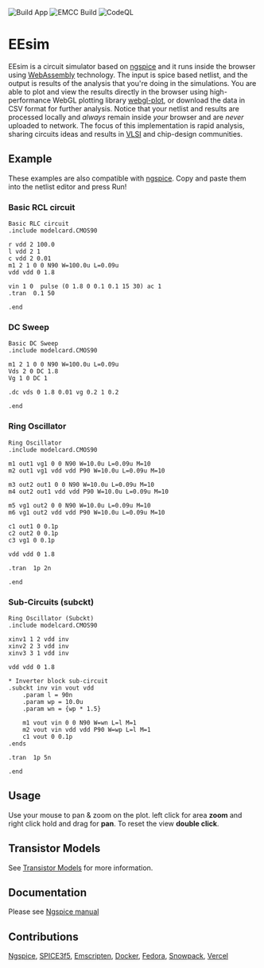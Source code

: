 ![Build App](https://github.com/danchitnis/EEsim/workflows/Build%20App/badge.svg) ![EMCC Build](https://github.com/danchitnis/EEsim/workflows/EEsim%20EMCC%20Build/badge.svg) ![CodeQL](https://github.com/danchitnis/EEsim/workflows/CodeQL/badge.svg)

# EEsim

EEsim is a circuit simulator based on [ngspice](https://sourceforge.net/p/ngspice/ngspice/) and it runs inside the browser using [WebAssembly](https://webassembly.org/) technology. The input is spice based netlist, and the output is results of the analysis that you're doing in the simulations. You are able to plot and view the results directly in the browser using high-performance WebGL plotting library [webgl-plot](https://github.com/danchitnis/webgl-plot), or download the data in CSV format for further analysis. Notice that your netlist and results are processed locally and _always_ remain inside _your_ browser and are _never_ uploaded to network. The focus of this implementation is rapid analysis, sharing circuits ideas and results in [VLSI](https://en.wikipedia.org/wiki/Very_Large_Scale_Integration) and chip-design communities.

## Example

These examples are also compatible with [ngspice](https://sourceforge.net/p/ngspice/ngspice/). Copy and paste them into the netlist editor and press Run!

### Basic RCL circuit

```plaintext
Basic RLC circuit
.include modelcard.CMOS90

r vdd 2 100.0
l vdd 2 1
c vdd 2 0.01
m1 2 1 0 0 N90 W=100.0u L=0.09u
vdd vdd 0 1.8

vin 1 0  pulse (0 1.8 0 0.1 0.1 15 30) ac 1
.tran  0.1 50

.end
```

### DC Sweep

```plaintext
Basic DC Sweep
.include modelcard.CMOS90

m1 2 1 0 0 N90 W=100.0u L=0.09u
Vds 2 0 DC 1.8
Vg 1 0 DC 1

.dc vds 0 1.8 0.01 vg 0.2 1 0.2

.end
```

### Ring Oscillator

```plaintext
Ring Oscillator
.include modelcard.CMOS90

m1 out1 vg1 0 0 N90 W=10.0u L=0.09u M=10
m2 out1 vg1 vdd vdd P90 W=10.0u L=0.09u M=10

m3 out2 out1 0 0 N90 W=10.0u L=0.09u M=10
m4 out2 out1 vdd vdd P90 W=10.0u L=0.09u M=10

m5 vg1 out2 0 0 N90 W=10.0u L=0.09u M=10
m6 vg1 out2 vdd vdd P90 W=10.0u L=0.09u M=10

c1 out1 0 0.1p
c2 out2 0 0.1p
c3 vg1 0 0.1p

vdd vdd 0 1.8

.tran  1p 2n

.end
```

### Sub-Circuits (subckt)

```plaintext
Ring Oscillator (Subckt)
.include modelcard.CMOS90

xinv1 1 2 vdd inv
xinv2 2 3 vdd inv
xinv3 3 1 vdd inv

vdd vdd 0 1.8

* Inverter block sub-circuit
.subckt inv vin vout vdd
	.param l = 90n
	.param wp = 10.0u
	.param wn = {wp * 1.5}

	m1 vout vin 0 0 N90 W=wn L=l M=1
	m2 vout vin vdd vdd P90 W=wp L=l M=1
	c1 vout 0 0.1p
.ends

.tran  1p 5n

.end
```

## Usage

Use your mouse to pan & zoom on the plot. left click for area **zoom** and right click hold and drag for **pan**. To reset the view **double click**.

## Transistor Models

See [Transistor Models](https://github.com/danchitnis/EEsim/blob/main/models.md) for more information.

## Documentation

Please see [Ngspice manual](http://ngspice.sourceforge.net/docs/ngspice-manual.pdf)

## Contributions

[Ngspice](https://sourceforge.net/p/ngspice/ngspice/), [SPICE3f5](https://ptolemy.berkeley.edu/projects/embedded/pubs/), [Emscripten](https://emscripten.org/), [Docker](https://www.docker.com/), [Fedora](https://getfedora.org/), [Snowpack](https://www.snowpack.dev/), [Vercel](https://vercel.com/)

